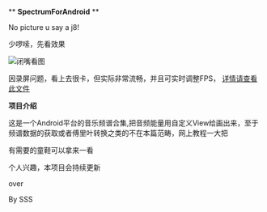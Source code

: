  ** **SpectrumForAndroid** ** 

No picture u say a j8!

少啰嗦，先看效果

![闭嘴看图](https://github.com/michael007js/SpectrumForAndroid/blob/master/app/gif/ScreenRecord1.gif "闭嘴看图")

 因录屏问题，看上去很卡，但实际非常流畅，并且可实时调整FPS， [详情请查看此文件](https://github.com/michael007js/SpectrumForAndroid/blob/master/app/src/main/java/com/sss/spectrum/AppConstant.java)


 **项目介绍** 
 
 这是一个Android平台的音乐频谱合集,把音频能量用自定义View给画出来，至于频谱数据的获取或者傅里叶转换之类的不在本篇范畴，网上教程一大把
 
 有需要的童鞋可以拿来一看

 个人兴趣，本项目会持续更新
 
 over
 
 By SSS





